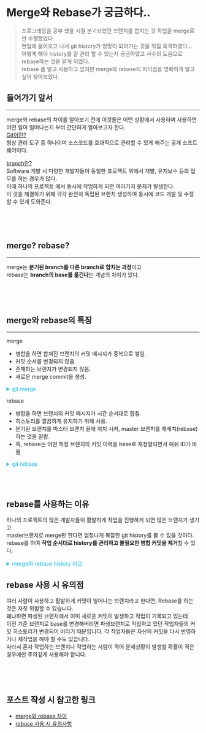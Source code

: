 # Merge와 Rebase가 궁금하다..


> 프로그래밍을 공부 했을 시절 분기되었던 브랜치를 합치는 것 작업을 merge로 만 수행했었다.  
> 현업에 들어오고 나서 git history가 엉망이 되어가는 것을 직접 목격하였다...  
> 어떻게 해야 history를 잘 관리 할 수 있는지 궁금하였고 사수의 도움으로 rebase하는 것을 알게 되었다.  
> rebase 를 알고 사용하고 있지만 merge와 rebase의 차이점을 명확하게 알고 싶어 찾아보았다.  

## 들어가기 앞서
***
merge와 rebase의 차이를 알아보기 전에 이것들은 어떤 상황에서 사용하며 사용하면 어떤 일이 일어나는지 부터 간단하게 알아보고자 한다.  
[Git이란?](https://ChoiSeungWoo98.github.io/%ED%98%95%EC%82%B0%EA%B4%80%EB%A6%AC%EB%9E%80/)  
형상 관리 도구 중 하나이며 소스코드를 효과적으로 관리할 수 있게 해주는 공개 소프트웨어이다.

[branch란?](https://ChoiSeungWoo98.github.io/branch%EB%9E%80/)  
Software 개발 시 다양한 개발자들이 동일한 프로젝트 위에서 개발, 유지보수 등의 업무를 하는 경우가 많다.  
이때 하나의 프로젝트 에서 동시에 작업하게 되면 여러가지 문제가 발생한다.  
이 것을 해결하기 위해 각각 완전히 독립된 브랜치 생성하여 동시에 코드 개발 및 수정 할 수 있게 도와준다.

<div style="height: 50px;"></div>

## merge? rebase?
***
merge는 **분기된 branch를 다른 branch로 합치는 과정**이고  
rebase는 **branch의 base를 옮긴다**는 개념의 차이가 있다.

<div style="height: 50px;"></div>

## merge와 rebase의 특징
***
merge
- 병합을 하면 합쳐진 브랜치의 커밋 메시지가 중복으로 쌓임.
- 커밋 순서를 변경되지 않음.
- 존재하는 브랜치가 변경되지 않음.
- 새로운 merge commit을 생성.
<details>
    <summary style="color: deepskyblue">git merge</summary>
    <img src="/img/posts/형상관리/git/merge.png">
</details>

rebase
- 병합을 하면 브랜치의 커밋 메시지가 시간 순서대로 합침.
- 히스토리를 깔끔하게 유지하기 위해 사용.
- 분기된 브랜치를 마스터 브랜치 끝에 위치 시켜, master 브랜치를 재배치(rebase) 하는 것을 말함.
- 즉, rebase는 어떤 특정 브랜치의 커밋 이력을 base로 재정렬되면서 해쉬 ID가 바뀜

<details>
    <summary style="color: deepskyblue">git rebase</summary>
    <img src="/img/posts/형상관리/git/rebase.png">
</details>

<div style="height: 50px;"></div>

## rebase를 사용하는 이유
하나의 프로젝트의 많은 개발자들이 활발하게 작업을 진행하게 되면 많은 브랜치가 생기고  
master브랜치로 merge만 한다면 엄청나게 복잡한 git history를 볼 수 있을 것이다.   
rebase를 하여 **작업 순서대로 history를 관리하고 불필요한 병합 커밋을 제거**할 수 있다.

<details>
    <summary style="color: deepskyblue">merge와 rebase history 비교</summary>
    <img src="/img/posts/형상관리/git/merge_disadvantage.png">
</details>

## rebase 사용 시 유의점
여러 사람이 사용하고 활발하게 커밋이 일어나는 브랜치라고 한다면, Rebase를 하는 것은 자칫 위험할 수 있습니다.  
왜냐하면 파생된 브랜치에서 이미 새로운 커밋이 발생하고 작업이 기록되고 있는데  
이전 기준 브랜치로 base를 변경해버리면 파생브랜치로 작업하고 있던 작업자들의 커밋 히스토리가 변경되어 버리기 때문입니다. 
각 작업자들은 자신의 커밋을 다시 반영하거나 재작업을 해야 할 수도 있습니다.  
따라서 혼자 작업하는 브랜치나 작업하는 사람이 적어 문제상황이 발생할 확률이 적은 경우에만 주의깊게 사용해야 합니다.

<div style="height: 50px;"></div>

## 포스트 작성 시 참고한 링크
- [merge와 rebase 차이](https://dongminyoon.tistory.com/9)
- [rebase 사용 시 유의사항](https://readystory.tistory.com/151)

